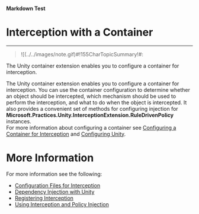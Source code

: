 ﻿---
Source File Name: 75-Interception.docx
AssetID: 20b2c058-da8b-43ba-b0b5-40d919915481
Title: Interception with a Container
Order In ToC: 2\5\3
Output Filename: 2\5\3_Interception with a Container.markdown
---

#### Markdown Test ####
# Interception with a Container #
----------


> ![(../../images/note.gif)#!155CharTopicSummary!#:
> 
The Unity container extension enables you to configure a container for interception.

The Unity container extension enables you to configure a container for interception. You can use the container configuration to determine whether an object should be intercepted, which mechanism should be used to perform the interception, and what to do when the object is intercepted. It also provides a convenient set of methods for configuring injection for **Microsoft.Practices.Unity.InterceptionExtension.RuleDrivenPolicy** instances.  
For more information about configuring a container see [Configuring a Container for Interception](test-markdown_6a974ef0-4f5e-407f-b196-b126a08f9205.html) and [Configuring Unity](test-markdown_62fd666c-08c5-424a-b484-9e0b87994997.html).  

# More Information #
For more information see the following:  
+ [Configuration Files for Interception](test-markdown_af2f3726-4a3e-4e31-8f97-ebca0db3d907.html)
+ [Dependency Injection with Unity](test-markdown_16137689-c8fb-46b0-87f5-7f975241832f.html)
+ [Registering Interception](test-markdown_53570dcb-4520-4e42-b64d-84c9222841c0.html)
+ [Using Interception and Policy Injection](test-markdown_7a2c7fa6-28c2-479e-8df9-b4651824eb94.html)


